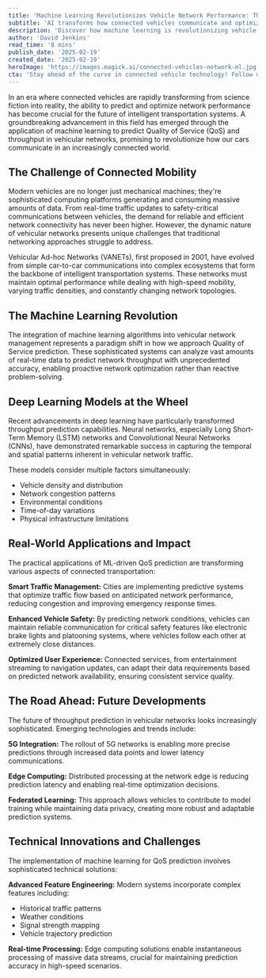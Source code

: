 ```yaml
---
title: 'Machine Learning Revolutionizes Vehicle Network Performance: The Future of Predictive QoS in Connected Transportation'
subtitle: 'AI transforms how connected vehicles communicate and optimize network performance'
description: 'Discover how machine learning is revolutionizing vehicle network performance through advanced QoS prediction, enabling smarter and more efficient connected transportation systems. Learn about the latest developments in AI-driven network optimization and their impact on the future of mobility.'
author: 'David Jenkins'
read_time: '8 mins'
publish_date: '2025-02-19'
created_date: '2025-02-19'
heroImage: 'https://images.magick.ai/connected-vehicles-network-ml.jpg'
cta: 'Stay ahead of the curve in connected vehicle technology! Follow us on LinkedIn for regular updates on breakthrough developments in machine learning and vehicular networks.'
---
```


In an era where connected vehicles are rapidly transforming from science fiction into reality, the ability to predict and optimize network performance has become crucial for the future of intelligent transportation systems. A groundbreaking advancement in this field has emerged through the application of machine learning to predict Quality of Service (QoS) and throughput in vehicular networks, promising to revolutionize how our cars communicate in an increasingly connected world.

## The Challenge of Connected Mobility

Modern vehicles are no longer just mechanical machines; they're sophisticated computing platforms generating and consuming massive amounts of data. From real-time traffic updates to safety-critical communications between vehicles, the demand for reliable and efficient network connectivity has never been higher. However, the dynamic nature of vehicular networks presents unique challenges that traditional networking approaches struggle to address.

Vehicular Ad-hoc Networks (VANETs), first proposed in 2001, have evolved from simple car-to-car communications into complex ecosystems that form the backbone of intelligent transportation systems. These networks must maintain optimal performance while dealing with high-speed mobility, varying traffic densities, and constantly changing network topologies.

## The Machine Learning Revolution

The integration of machine learning algorithms into vehicular network management represents a paradigm shift in how we approach Quality of Service prediction. These sophisticated systems can analyze vast amounts of real-time data to predict network throughput with unprecedented accuracy, enabling proactive network optimization rather than reactive problem-solving.

## Deep Learning Models at the Wheel

Recent advancements in deep learning have particularly transformed throughput prediction capabilities. Neural networks, especially Long Short-Term Memory (LSTM) networks and Convolutional Neural Networks (CNNs), have demonstrated remarkable success in capturing the temporal and spatial patterns inherent in vehicular network traffic.

These models consider multiple factors simultaneously:

- Vehicle density and distribution
- Network congestion patterns
- Environmental conditions
- Time-of-day variations
- Physical infrastructure limitations

## Real-World Applications and Impact

The practical applications of ML-driven QoS prediction are transforming various aspects of connected transportation:

**Smart Traffic Management:** Cities are implementing predictive systems that optimize traffic flow based on anticipated network performance, reducing congestion and improving emergency response times.

**Enhanced Vehicle Safety:** By predicting network conditions, vehicles can maintain reliable communication for critical safety features like electronic brake lights and platooning systems, where vehicles follow each other at extremely close distances.

**Optimized User Experience:** Connected services, from entertainment streaming to navigation updates, can adapt their data requirements based on predicted network availability, ensuring consistent service quality.

## The Road Ahead: Future Developments

The future of throughput prediction in vehicular networks looks increasingly sophisticated. Emerging technologies and trends include:

**5G Integration:** The rollout of 5G networks is enabling more precise predictions through increased data points and lower latency communications.

**Edge Computing:** Distributed processing at the network edge is reducing prediction latency and enabling real-time optimization decisions.

**Federated Learning:** This approach allows vehicles to contribute to model training while maintaining data privacy, creating more robust and adaptable prediction systems.

## Technical Innovations and Challenges

The implementation of machine learning for QoS prediction involves sophisticated technical solutions:

**Advanced Feature Engineering:** Modern systems incorporate complex features including:

- Historical traffic patterns
- Weather conditions
- Signal strength mapping
- Vehicle trajectory prediction

**Real-time Processing:** Edge computing solutions enable instantaneous processing of massive data streams, crucial for maintaining prediction accuracy in high-speed scenarios.